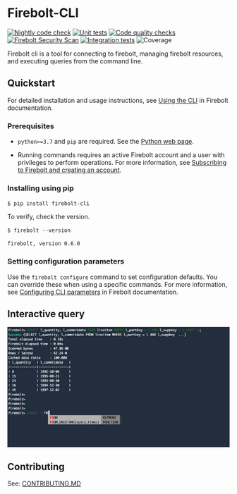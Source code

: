 # Firebolt-CLI

[![Nightly code check](https://github.com/firebolt-db/firebolt-cli/actions/workflows/nightly.yml/badge.svg)](https://github.com/firebolt-db/firebolt-cli/actions/workflows/nightly.yml)
[![Unit tests](https://github.com/firebolt-db/firebolt-cli/actions/workflows/unit-tests.yml/badge.svg)](https://github.com/firebolt-db/firebolt-cli/actions/workflows/unit-tests.yml)
[![Code quality checks](https://github.com/firebolt-db/firebolt-cli/actions/workflows/code-check.yml/badge.svg)](https://github.com/firebolt-db/firebolt-cli/actions/workflows/code-check.yml)
[![Firebolt Security Scan](https://github.com/firebolt-db/firebolt-cli/actions/workflows/security-scan.yml/badge.svg)](https://github.com/firebolt-db/firebolt-cli/actions/workflows/security-scan.yml)
[![Integration tests](https://github.com/firebolt-db/firebolt-cli/actions/workflows/integration-tests.yml/badge.svg)](https://github.com/firebolt-db/firebolt-cli/actions/workflows/integration-tests.yml)
![Coverage](https://img.shields.io/endpoint?url=https://gist.githubusercontent.com/ptiurin/bddce7ae8fba7b63a4d5d0921e8e34af/raw/firebolt-cli-coverage.json)

Firebolt cli is a tool for connecting to firebolt, managing firebolt resources, and executing queries from the command line.

## Quickstart

For detailed installation and usage instructions, see [Using the CLI](https://docs.firebolt.io/using-the-cli.html) in Firebolt documentation.

### Prerequisites

* `python>=3.7` and `pip` are required. See the [Python web page](https://www.python.org/downloads/).

* Running commands requires an active Firebolt account and a user with privileges to perform operations. For more information, see [Subscribing to Firebolt and creating an account](https://docs.firebolt.io/managing-your-account/creating-an-account.html).

### Installing using pip

```shell
$ pip install firebolt-cli
```

To verify, check the version.

```shell
$ firebolt --version
```

```shell
firebolt, version 0.6.0
```

### Setting configuration parameters

Use the `firebolt configure` command to set configuration defaults. You can override these when using a specific commands. For more information, see [Configuring CLI parameters](https://docs.firebolt.io/using-the-cli.html#configuring-cli-parameters) in Firebolt documentation.

## Interactive query
![Interactive query demo](firebolt-cli-010722.gif)

## Contributing

See: [CONTRIBUTING.MD](https://github.com/firebolt-db/firebolt-cli/tree/main/CONTRIBUTING.MD)
